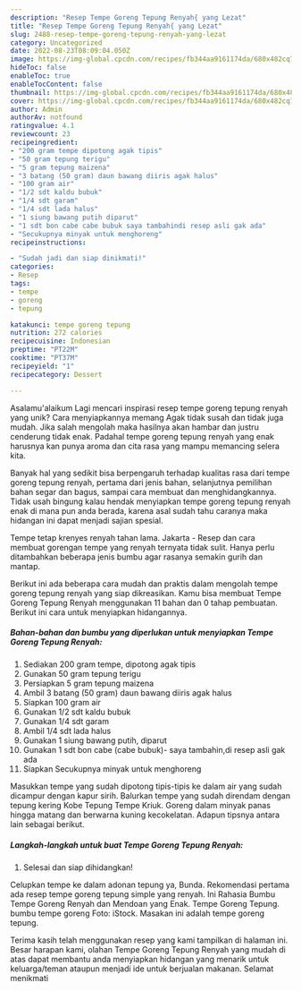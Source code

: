 ```yaml
---
description: "Resep Tempe Goreng Tepung Renyah{ yang Lezat"
title: "Resep Tempe Goreng Tepung Renyah{ yang Lezat"
slug: 2488-resep-tempe-goreng-tepung-renyah-yang-lezat
category: Uncategorized
date: 2022-08-23T08:09:04.050Z
image: https://img-global.cpcdn.com/recipes/fb344aa9161174da/680x482cq70/tempe-goreng-tepung-renyah-foto-resep-utama.jpg
hideToc: false
enableToc: true
enableTocContent: false
thumbnail: https://img-global.cpcdn.com/recipes/fb344aa9161174da/680x482cq70/tempe-goreng-tepung-renyah-foto-resep-utama.jpg
cover: https://img-global.cpcdn.com/recipes/fb344aa9161174da/680x482cq70/tempe-goreng-tepung-renyah-foto-resep-utama.jpg
author: Admin
authorAv: notfound
ratingvalue: 4.1
reviewcount: 23
recipeingredient:
- "200 gram tempe dipotong agak tipis"
- "50 gram tepung terigu"
- "5 gram tepung maizena"
- "3 batang (50 gram) daun bawang diiris agak halus"
- "100 gram air"
- "1/2 sdt kaldu bubuk"
- "1/4 sdt garam"
- "1/4 sdt lada halus"
- "1 siung bawang putih diparut"
- "1 sdt bon cabe cabe bubuk saya tambahindi resep asli gak ada"
- "Secukupnya minyak untuk menghoreng"
recipeinstructions:

- "Sudah jadi dan siap dinikmati!"
categories:
- Resep
tags:
- tempe
- goreng
- tepung

katakunci: tempe goreng tepung 
nutrition: 272 calories
recipecuisine: Indonesian
preptime: "PT22M"
cooktime: "PT37M"
recipeyield: "1"
recipecategory: Dessert

---
```



Asalamu'alaikum Lagi mencari inspirasi resep tempe goreng tepung renyah yang unik? Cara menyiapkannya memang Agak tidak susah dan tidak juga mudah. Jika salah mengolah maka hasilnya akan hambar dan justru cenderung tidak enak. Padahal tempe goreng tepung renyah yang enak harusnya kan punya aroma dan cita rasa yang mampu memancing selera kita.


Banyak hal yang sedikit bisa berpengaruh terhadap kualitas rasa dari tempe goreng tepung renyah, pertama dari jenis bahan, selanjutnya pemilihan bahan segar dan bagus, sampai cara membuat dan menghidangkannya. Tidak usah bingung kalau hendak menyiapkan tempe goreng tepung renyah enak di mana pun anda berada, karena asal sudah tahu caranya maka hidangan ini dapat menjadi sajian spesial.

Tempe tetap krenyes renyah tahan lama. Jakarta - Resep dan cara membuat gorengan tempe yang renyah ternyata tidak sulit. Hanya perlu ditambahkan beberapa jenis bumbu agar rasanya semakin gurih dan mantap.


Berikut ini ada beberapa cara mudah dan praktis dalam mengolah tempe goreng tepung renyah yang siap dikreasikan. Kamu bisa membuat Tempe Goreng Tepung Renyah menggunakan 11 bahan dan 0 tahap pembuatan. Berikut ini cara untuk menyiapkan hidangannya.

<!--inarticleads1-->

##### Bahan-bahan dan bumbu yang diperlukan untuk menyiapkan Tempe Goreng Tepung Renyah:

1. Sediakan 200 gram tempe, dipotong agak tipis
1. Gunakan 50 gram tepung terigu
1. Persiapkan 5 gram tepung maizena
1. Ambil 3 batang (50 gram) daun bawang diiris agak halus
1. Siapkan 100 gram air
1. Gunakan 1/2 sdt kaldu bubuk
1. Gunakan 1/4 sdt garam
1. Ambil 1/4 sdt lada halus
1. Gunakan 1 siung bawang putih, diparut
1. Gunakan 1 sdt bon cabe (cabe bubuk)- saya tambahin,di resep asli gak ada
1. Siapkan Secukupnya minyak untuk menghoreng


Masukkan tempe yang sudah dipotong tipis-tipis ke dalam air yang sudah dicampur dengan kapur sirih. Balurkan tempe yang sudah direndam dengan tepung kering Kobe Tepung Tempe Kriuk. Goreng dalam minyak panas hingga matang dan berwarna kuning kecokelatan. Adapun tipsnya antara lain sebagai berikut. 

<!--inarticleads2-->

##### Langkah-langkah untuk buat Tempe Goreng Tepung Renyah:


1. Selesai dan siap dihidangkan!

Celupkan tempe ke dalam adonan tepung ya, Bunda. Rekomendasi pertama ada resep tempe goreng tepung simple yang renyah. Ini Rahasia Bumbu Tempe Goreng Renyah dan Mendoan yang Enak. Tempe Goreng Tepung. bumbu tempe goreng Foto: iStock. Masakan ini adalah tempe goreng tepung. 

Terima kasih telah menggunakan resep yang kami tampilkan di halaman ini. Besar harapan kami, olahan Tempe Goreng Tepung Renyah yang mudah di atas dapat membantu anda menyiapkan hidangan yang menarik untuk keluarga/teman ataupun menjadi ide untuk berjualan makanan. Selamat menikmati
